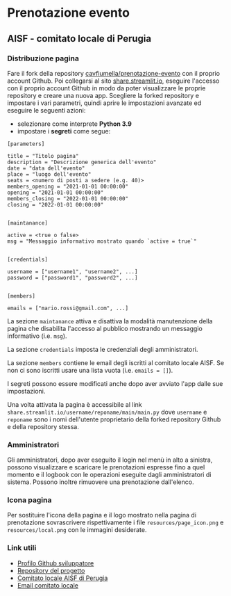 
# Prenotazione evento
## AISF - comitato locale di Perugia


### Distribuzione pagina

Fare il fork della repository
[cavfiumella/prenotazione-evento](https://github.com/cavfiumella/prenotazione-evento)
con il proprio account Github.
Poi collegarsi al sito [share.streamlit.io](https://share.streamlit.io),
eseguire l'accesso con il proprio account Github in modo da poter visualizzare
le proprie repository e creare una nuova app.
Scegliere la forked repository e impostare i vari parametri,
quindi aprire le impostazioni avanzate ed eseguire le seguenti azioni:
- selezionare come interprete **Python 3.9**
- impostare i **segreti** come segue:

```
[parameters]

title = "Titolo pagina"
description = "Descrizione generica dell'evento"
date = "data dell'evento"
place = "luogo dell'evento"
seats = <numero di posti a sedere (e.g. 40)>
members_opening = "2021-01-01 00:00:00"
opening = "2021-01-01 00:00:00"
members_closing = "2022-01-01 00:00:00"
closing = "2022-01-01 00:00:00"


[maintanance]

active = <true o false>
msg = "Messaggio informativo mostrato quando `active = true`"


[credentials]

username = ["username1", "username2", ...]
password = ["password1", "password2", ...]


[members]

emails = ["mario.rossi@gmail.com", ...]
```

La sezione `maintanance` attiva e disattiva la modalità manutenzione della pagina
che disabilita l'accesso al pubblico mostrando un messaggio informativo (i.e. `msg`).

La sezione `credentials` imposta le credenziali degli amministratori.

La sezione `members` contiene le email degli iscritti al comitato locale AISF.
Se non ci sono iscritti usare una lista vuota (i.e. `emails = []`).

I segreti possono essere modificati anche dopo aver avviato l'app dalle sue impostazioni.

Una volta attivata la pagina è accessibile al link `share.streamlit.io/username/reponame/main/main.py`
dove `username` e `reponame` sono i nomi dell'utente proprietario della forked repository Github e della repository stessa.


### Amministratori

Gli amministratori, dopo aver eseguito il login nel menù in alto a sinistra,
possono visualizzare e scaricare le prenotazioni espresse fino a quel momento e il logbook
con le operazioni eseguite dagli amministratori di sistema.
Possono inoltre rimuovere una prenotazione dall'elenco.


### Icona pagina

Per sostituire l'icona della pagina e il logo mostrato nella pagina di prenotazione
sovrascrivere rispettivamente i file `resources/page_icon.png` e `resources/local.png`
con le immagini desiderate.


### Link utili

- [Profilo Github sviluppatore](https://github.com/cavfiumella)
- [Repository del progetto](https://github.com/cavfiumella/prenotazione-evento)
- [Comitato locale AISF di Perugia](http://ai-sf.it/perugia/)
- [Email comitato locale](mailto:perugia@ai-sf.it)
